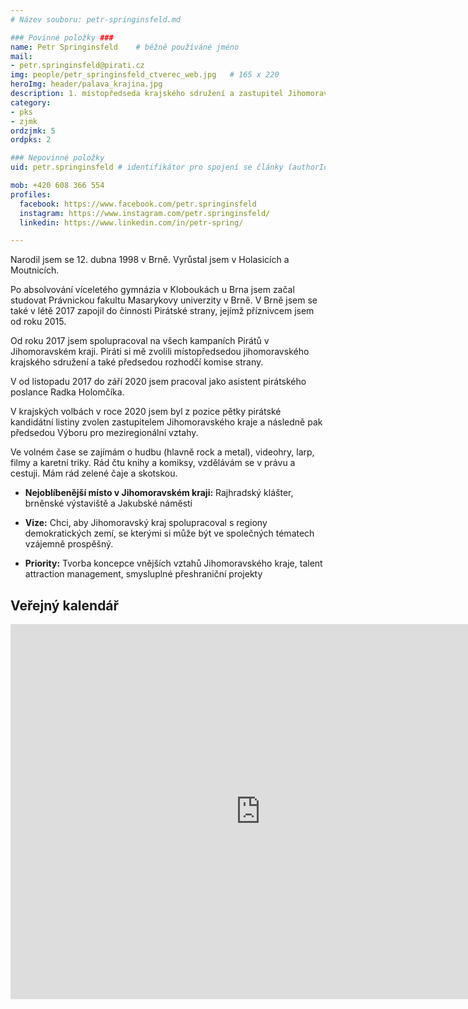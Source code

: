 ```yaml
---
# Název souboru: petr-springinsfeld.md

### Povinné položky ###
name: Petr Springinsfeld 	# běžně používáné jméno
mail:
- petr.springinsfeld@pirati.cz
img: people/petr_springinsfeld_ctverec_web.jpg   # 165 x 220
heroImg: header/palava_krajina.jpg
description: 1. místopředseda krajského sdružení a zastupitel Jihomoravského kraje 	# kratký popis, max 160 znaků
category: 
- pks 
- zjmk
ordzjmk: 5
ordpks: 2

### Nepovinné položky
uid: petr.springinsfeld # identifikátor pro spojení se články (authorId)

mob: +420 608 366 554
profiles:
  facebook: https://www.facebook.com/petr.springinsfeld
  instagram: https://www.instagram.com/petr.springinsfeld/
  linkedin: https://www.linkedin.com/in/petr-spring/

---
```


Narodil jsem se 12. dubna 1998 v Brně. Vyrůstal jsem v Holasicích a Moutnicích.

Po absolvování víceletého gymnázia v Kloboukách u Brna jsem začal studovat Právnickou fakultu Masarykovy univerzity v Brně. V Brně jsem se také v létě 2017 zapojil do činnosti Pirátské strany, jejímž příznivcem jsem od roku 2015.

Od roku 2017 jsem spolupracoval na všech kampaních Pirátů v Jihomoravském kraji. Piráti si mě zvolili místopředsedou jihomoravského krajského sdružení a také předsedou rozhodčí komise strany.

V od listopadu 2017 do září 2020 jsem pracoval jako asistent pirátského poslance Radka Holomčíka.

V krajských volbách v roce 2020 jsem byl z pozice pětky pirátské kandidátní listiny zvolen zastupitelem Jihomoravského kraje a následně pak předsedou Výboru pro meziregionální vztahy.

Ve volném čase se zajímám o hudbu (hlavně rock a metal), videohry, larp, filmy a karetní triky. Rád čtu knihy a komiksy, vzdělávám se v právu a cestuji. Mám rád zelené čaje a skotskou.

- **Nejoblíbenější místo v Jihomoravském kraji:** Rajhradský klášter, brněnské výstaviště a Jakubské náměstí

- **Vize:** Chci, aby Jihomoravský kraj spolupracoval s regiony demokratických zemí, se kterými si může být ve společných tématech vzájemně prospěšný.

- **Priority:** Tvorba koncepce vnějších vztahů Jihomoravského kraje, talent attraction management, smysluplné přeshraniční projekty

## Veřejný kalendář

<iframe src="https://calendar.google.com/calendar/embed?src=ddv8gs5e1q5358gd54g3vt6s74%40group.calendar.google.com&ctz=Europe%2FPrague" style="border: 0" width="800" height="600" frameborder="0" scrolling="no"></iframe>
